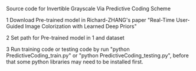 Source code for Invertible Grayscale Via Predictive Coding Scheme

1 Download Pre-trained model in Richard-ZHANG's paper "Real-Time User-Guided Image Colorization with Learned Deep Priors"

2 Set path for Pre-trained model in 1 and dataset

3 Run training code or testing code by run "python PredictiveCoding_train.py" or "python PredictiveCoding_testing.py", before that some python libraries may need to be installed first.
